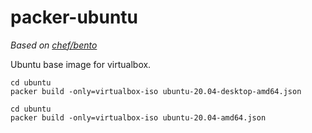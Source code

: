 # packer-ubuntu

*Based on [chef/bento](https://github.com/chef/bento)*

Ubuntu base image for virtualbox. 

```
cd ubuntu
packer build -only=virtualbox-iso ubuntu-20.04-desktop-amd64.json
```

```
cd ubuntu
packer build -only=virtualbox-iso ubuntu-20.04-amd64.json
```

